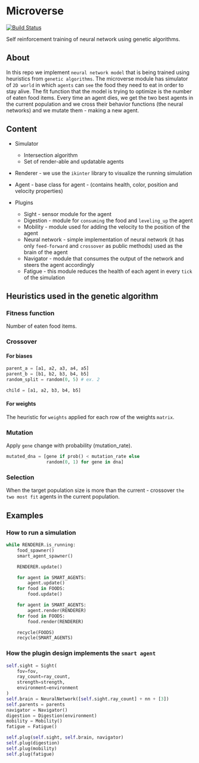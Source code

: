# Microverse
[![Build Status](https://travis-ci.org/mnitchev/microverse.svg?branch=master)](https://travis-ci.org/mnitchev/microverse)

Self reinforcement training of neural network using genetic algorithms.

## About
In this repo we implement `neural network model` that is being trained using heuristics from `genetic algorithms`.
The microverse module has simulator of `2D world` in which `agents` can `see` the food they need to eat in order to stay alive. The fit function that the model is trying to optimize is the number of eaten food items.
Every time an agent dies, we get the two best agents in the current population and we cross their behavior functions (the neural networks) and we mutate them - making a new agent.

## Content
 - Simulator
   - Intersection algorithm
   - Set of render-able and updatable agents

 - Renderer - we use the `ikinter` library to visualize the running simulation

 - Agent - base class for agent - (contains health, color, position and velocity properties)
 - Plugins
   - Sight - sensor module for the agent
   - Digestion - module for `consuming` the food and `leveling_up` the agent
   - Mobility - module used for adding the velocity to the position of the agent
   - Neural network - simple implementation of neural network (it has only `feed-forward` and `crossover` as public methods) used as the brain of the agent
   - Navigator - module that consumes the output of the network and steers the agent accordingly 
   - Fatigue - this module reduces the health of each agent in every `tick` of the simulation

## Heuristics used in the genetic algorithm

### Fitness function
Number of eaten food items.

### Crossover

#### For biases
```python
parent_a = [a1, a2, a3, a4, a5]
parent_b = [b1, b2, b3, b4, b5]
random_split = random(0, 5) # ex. 2

child = [a1, a2, b3, b4, b5]
```

#### For weights
The heuristic for `weights` applied for each row of the weights `matrix`.

### Mutation
Apply `gene` change with probability (mutation_rate).
```python
mutated_dna = [gene if prob() < mutation_rate else
               random(0, 1) for gene in dna]
```

### Selection
When the target population size is more than the current - crossover `the two most fit` agents in the current population.

## Examples

### How to run a simulation
```python
while RENDERER.is_running:
    food_spawner()
    smart_agent_spawner()

    RENDERER.update()

    for agent in SMART_AGENTS:
        agent.update()
    for food in FOODS:
        food.update()

    for agent in SMART_AGENTS:
        agent.render(RENDERER)
    for food in FOODS:
        food.render(RENDERER)

    recycle(FOODS)
    recycle(SMART_AGENTS)
```

### How the plugin design implements the `smart agent`
```python
self.sight = Sight(
    fov=fov,
    ray_count=ray_count,
    strength=strength,
    environment=environment
)
self.brain = NeuralNetwork([self.sight.ray_count] + nn + [3])
self.parents = parents
navigator = Navigator()
digestion = Digestion(environment)
mobility = Mobility()
fatigue = Fatigue()

self.plug(self.sight, self.brain, navigator)
self.plug(digestion)
self.plug(mobility)
self.plug(fatigue)
```